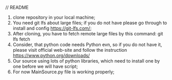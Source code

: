 // README

1. clone repository in your local machine;
2. You need git lfs about large files; if you do not have please go through to install and config https://git-lfs.com/;
3. After cloning, you have to fetch remote large files by this command: git lfs fetch
4. Consider, that python code needs Python evn, so if you do not have it, please visit official web-site and follow the instruction https://www.python.org/downloads/
5. Our source using lots of python libraries, which need to install one by one before we will have script;
6. For now MainSource.py file is working properly;
